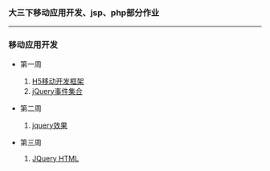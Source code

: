 ### 大三下移动应用开发、jsp、php部分作业
***
### 移动应用开发
- 第一周
	1. [H5移动开发框架](./mad/1-1.html)
	2. [jQuery事件集合](./mad/1-2.html)

- 第二周
	1. [jquery效果](./mad/2-1.html)

- 第三周
	1. [JQuery HTML](./mad/3-1.html)
